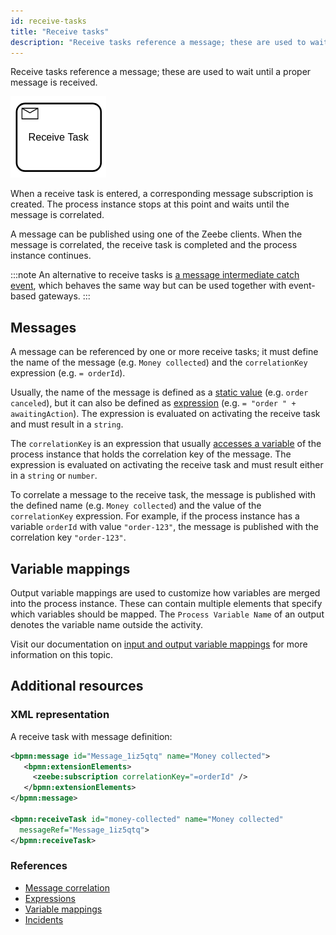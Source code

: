 ```yaml
---
id: receive-tasks
title: "Receive tasks"
description: "Receive tasks reference a message; these are used to wait until a proper message is received."
---
```


Receive tasks reference a message; these are used to wait until a proper message is received.

![Receive Tasks](assets/receive-tasks.png)

When a receive task is entered, a corresponding message subscription is created. The process instance stops at this point and waits until the message is correlated.

A message can be published using one of the Zeebe clients. When the message is correlated, the receive task is completed and the process instance continues.

:::note
An alternative to receive tasks is [a message intermediate catch event](../message-events/message-events.md), which behaves the same way but can be used together with event-based gateways.
:::

## Messages

A message can be referenced by one or more receive tasks; it must define the name of the message (e.g. `Money collected`) and the `correlationKey` expression (e.g. `= orderId`).

Usually, the name of the message is defined as a [static value](/docs/components/concepts/expressions.md#expressions-vs-static-values) (e.g. `order canceled`), but it can also be defined as [expression](/components/concepts/expressions.md) (e.g. `= "order " + awaitingAction`). The expression is evaluated on activating the receive task and must result in a `string`.

The `correlationKey` is an expression that usually [accesses a variable](/components/concepts/expressions.md#access-variables) of the process instance that holds the correlation key of the message. The expression is evaluated on activating the receive task and must result either in a `string` or `number`.

To correlate a message to the receive task, the message is published with the defined name (e.g. `Money collected`) and the value of the `correlationKey` expression. For example, if the process instance has a variable `orderId` with value `"order-123"`, the message is published with the correlation key `"order-123"`.

## Variable mappings

Output variable mappings are used to customize how variables are merged into the process instance.
These can contain multiple elements that specify which variables should be mapped.
The `Process Variable Name` of an output denotes the variable name outside the activity.

Visit our documentation on [input and output variable mappings](/components/concepts/variables.md#inputoutput-variable-mappings) for more information on this topic.

## Additional resources

### XML representation

A receive task with message definition:

```xml
<bpmn:message id="Message_1iz5qtq" name="Money collected">
   <bpmn:extensionElements>
     <zeebe:subscription correlationKey="=orderId" />
   </bpmn:extensionElements>
</bpmn:message>

<bpmn:receiveTask id="money-collected" name="Money collected"
  messageRef="Message_1iz5qtq">
</bpmn:receiveTask>
```

### References

- [Message correlation](/components/concepts/messages.md)
- [Expressions](/components/concepts/expressions.md)
- [Variable mappings](/components/concepts/variables.md#inputoutput-variable-mappings)
- [Incidents](/components/concepts/incidents.md)
